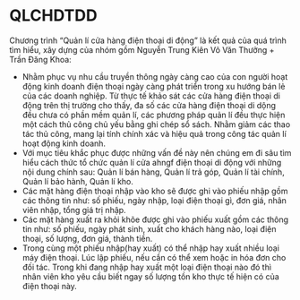 # QLCHDTDD
Chương trình “Quản lí cửa hàng điện thoại di động” là kết quả của quá trình tìm hiểu, xây dựng của nhóm gồm Nguyễn Trung Kiên 
Võ Văn Thưởng + Trần Đăng Khoa:
-	Nhằm phục vụ nhu cầu truyền thông ngày càng cao của con người hoạt động kinh doanh điện thoại ngày càng phát triển trong xu hướng bán lẻ
của các doanh nghiệp. Từ thực tế khảo sát các cửa hàng điện thoại di động trên thị trường cho thấy, đa số các cửa hàng điện thoại di dộng 
đều chưa có phần mềm quản lí, các phương pháp quản lí đều thực hiện  một cách thủ công chủ yếu bằng ghi chép sổ sách. Nhằm giảm các thao 
tác thủ công, mang lại tính chính xác và hiệu quả trong công tác quản lí hoạt động kinh doanh.
-	Với mục tiêu khắc phục được những vấn đề này nên chúng em đi sâu tìm hiểu cách thức tổ chức quản lí cửa ahngf điện thoại di động với 
những nội dung chính sau: Quản lí bán hàng, Quản lí trả góp, Quản lí tài chính, Quản lí bảo hành, Quản lí kho.
-	Các mặt hàng điện thoại nhập vào kho sẽ được ghi vào phiếu nhập gồm các thông tin như: số phiếu, ngày nhập, loại điện thoại gì, đơn giá,
nhân viên nhập, tổng giá trị nhập.
-	Các mặt hàng xuất ra khỏi khõe được ghi vào phiếu xuất gồm các thông tin như: số phiếu, ngày phát sinh, xuất cho khách hàng nào, loại 
điện thoại, số lượng, đơn giá, thành tiền.
-	Trong cùng một phiếu nhập(hay xuất) có thể nhập hay xuất nhiều loại máy điện thoại. Lúc lập phiếu, nếu cần có thể xem hoặc in hóa đơn 
cho đối tác. Trong khi đang nhập hay xuất một loại điện thoại nào đó thì nhân viên kho yêu cầu biết ngay số lượng tồn kho thực tế hiện có 
của điện thoại này.
